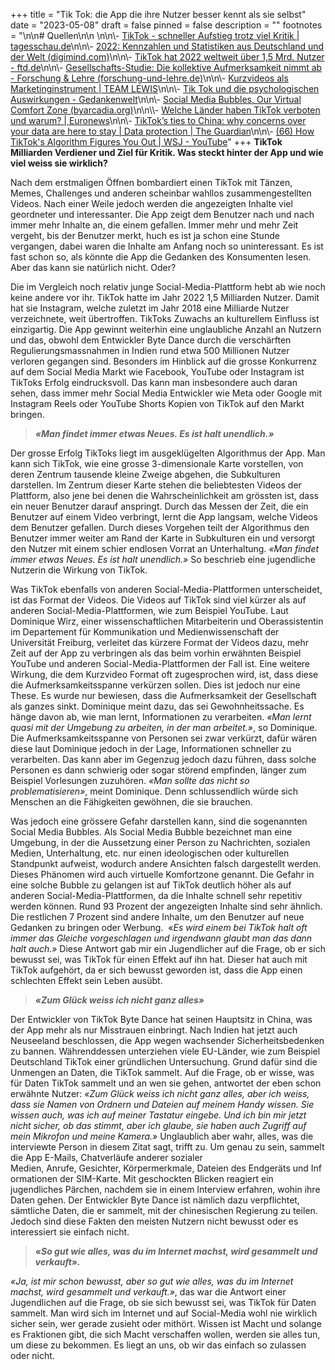 +++
title = "Tik Tok: die App die ihre Nutzer besser kennt als sie selbst"
date = "2023-05-08"
draft = false
pinned = false
description = ""
footnotes = "\n\n# Quellen\n\n \n\n\\- [TikTok - schneller Aufstieg trotz viel Kritik | tagesschau.de](https://www.tagesschau.de/wirtschaft/tiktok-147.html)\n\n\\- [ 2022: Kennzahlen und Statistiken aus Deutschland und der Welt (digimind.com)](https://blog.digimind.com/de/tiktok-2022-kennzahlen-und-statistiken-aus-deutschland-und-der-welt)\n\n\\- [TikTok hat 2022 weltweit über 1,5 Mrd. Nutzer - ftd.de](https://www.ftd.de/finanzen/aktien-und-maerkte/tiktok-hat-2022-weltweit-ueber-15-mrd-nutzer/)\n\n\\- [Gesellschafts-Studie: Die kollektive Aufmerksamkeit nimmt ab - Forschung & Lehre (forschung-und-lehre.de)](https://www.forschung-und-lehre.de/forschung/die-kollektive-aufmerksamkeit-nimmt-ab-1689/)\n\n\\- [Kurzvideos als Marketinginstrument | TEAM LEWIS](https://www.teamlewis.com/de/magazin/short-and-simple-kurzvideos-als-marketing-instrument/)\n\n\\- [Tik Tok und die psychologischen Auswirkungen - Gedankenwelt](https://gedankenwelt.de/tik-tok-die-psychologischen-auswirkungen-dieser-plattform/)\n\n\\- [Social Media Bubbles, Our Virtual Comfort Zone (byarcadia.org)](https://www.byarcadia.org/post/social-media-bubbles-our-virtual-comfort-zone#:~:text=Media%20bubbles%2C%20or%20social%20media%20bubbles%2C%20are%20defined,points%20of%20view%20%28%E2%80%9CDefinition%20of%20Media%20Bubble%2C%E2%80%9D%20n.d.%29.)\n\n\\- [Welche Länder haben TikTok verboten und warum? | Euronews](https://de.euronews.com/next/2023/03/20/welche-lander-haben-tiktok-verboten-und-warum)\n\n\\- [TikTok’s ties to China: why concerns over your data are here to stay | Data protection | The Guardian](https://www.theguardian.com/technology/2022/nov/07/tiktoks-china-bytedance-data-concerns)\n\n\\- [(66) How TikTok's Algorithm Figures You Out | WSJ - YouTube](https://www.youtube.com/watch?v=nfczi2cI6Cs&ab_channel=WallStreetJournal)"
+++
**TikTok Milliarden Verdiener und Ziel für Kritik. Was steckt hinter der App und wie viel weiss sie wirklich?**



Nach dem erstmaligen Öffnen bombardiert einen TikTok mit Tänzen, Memes, Challenges und anderen scheinbar wahllos zusammengestellten Videos. Nach einer Weile jedoch werden die angezeigten Inhalte viel geordneter und interessanter. Die App zeigt dem Benutzer nach und nach immer mehr Inhalte an, die einem gefallen. Immer mehr und mehr Zeit vergeht, bis der Benutzer merkt, huch es ist ja schon eine Stunde vergangen, dabei waren die Inhalte am Anfang noch so uninteressant. Es ist fast schon so, als könnte die App die Gedanken des Konsumenten lesen. Aber das kann sie natürlich nicht. Oder?

Die im Vergleich noch relativ junge Social-Media-Plattform hebt ab wie noch keine andere vor ihr. TikTok hatte im Jahr 2022 1,5 Milliarden Nutzer. Damit hat sie Instagram, welche zuletzt im Jahr 2018 eine Milliarde Nutzer verzeichnete, weit übertroffen. TikToks Zuwachs an kulturellem Einfluss ist einzigartig. Die App gewinnt weiterhin eine unglaubliche Anzahl an Nutzern und das, obwohl dem Entwickler Byte Dance durch die verschärften Regulierungsmassnahmen in Indien rund etwa 500 Millionen Nutzer verloren gegangen sind. Besonders im Hinblick auf die grosse Konkurrenz auf dem Social Media Markt wie Facebook, YouTube oder Instagram ist TikToks Erfolg eindrucksvoll. Das kann man insbesondere auch daran sehen, dass immer mehr Social Media Entwickler wie Meta oder Google mit Instagram Reels oder YouTube Shorts Kopien von TikTok auf den Markt bringen.

> ***«Man findet immer etwas Neues. Es ist halt unendlich.»***

Der grosse Erfolg TikToks liegt im ausgeklügelten Algorithmus der App. Man kann sich TikTok, wie eine grosse 3-dimensionale Karte vorstellen, von deren Zentrum tausende kleine Zweige abgehen, die Subkulturen darstellen. Im Zentrum dieser Karte stehen die beliebtesten Videos der Plattform, also jene bei denen die Wahrscheinlichkeit am grössten ist, dass ein neuer Benutzer darauf anspringt. Durch das Messen der Zeit, die ein Benutzer auf einem Video verbringt, lernt die App langsam, welche Videos dem Benutzer gefallen. Durch dieses Vorgehen teilt der Algorithmus den Benutzer immer weiter am Rand der Karte in Subkulturen ein und versorgt den Nutzer mit einem schier endlosen Vorrat an Unterhaltung. *«Man findet immer etwas Neues. Es ist halt unendlich.»* So beschrieb eine jugendliche Nutzerin die Wirkung von TikTok.

Was TikTok ebenfalls von anderen Social-Media-Plattformen unterscheidet, ist das Format der Videos. Die Videos auf TikTok sind viel kürzer als auf anderen Social-Media-Plattformen, wie zum Beispiel YouTube. Laut Dominique Wirz, einer wissenschaftlichen Mitarbeiterin und Oberassistentin im Departement für Kommunikation und Medienwissenschaft der Universität Freiburg, verleitet das kürzere Format der Videos dazu, mehr Zeit auf der App zu verbringen als das beim vorhin erwähnten Beispiel YouTube und anderen Social-Media-Plattformen der Fall ist. Eine weitere Wirkung, die dem Kurzvideo Format oft zugesprochen wird, ist, dass diese die Aufmerksamkeitsspanne verkürzen sollen. Dies ist jedoch nur eine These. Es wurde nur bewiesen, dass die Aufmerksamkeit der Gesellschaft als ganzes sinkt. Dominique meint dazu, das sei Gewohnheitssache. Es hänge davon ab, wie man lernt, Informationen zu verarbeiten. *«Man lernt quasi mit der Umgebung zu arbeiten, in der man arbeitet.»*, so Dominique. Die Aufmerksamkeitsspanne von Personen sei zwar verkürzt, dafür wären diese laut Dominique jedoch in der Lage, Informationen schneller zu verarbeiten. Das kann aber im Gegenzug jedoch dazu führen, dass solche Personen es dann schwierig oder sogar störend empfinden, länger zum Beispiel Vorlesungen zuzuhören. *«Man sollte das nicht so problematisieren»*, meint Dominique. Denn schlussendlich würde sich Menschen an die Fähigkeiten gewöhnen, die sie brauchen.

Was jedoch eine grössere Gefahr darstellen kann, sind die sogenannten Social Media Bubbles. Als Social Media Bubble bezeichnet man eine Umgebung, in der die Aussetzung einer Person zu Nachrichten, sozialen Medien, Unterhaltung, etc. nur einen ideologischen oder kulturellen Standpunkt aufweist, wodurch andere Ansichten falsch dargestellt werden. Dieses Phänomen wird auch virtuelle Komfortzone genannt. Die Gefahr in eine solche Bubble zu gelangen ist auf TikTok deutlich höher als auf anderen Social-Media-Plattformen, da die Inhalte schnell sehr repetitiv werden können. Rund 93 Prozent der angezeigten Inhalte sind sehr ähnlich. Die restlichen 7 Prozent sind andere Inhalte, um den Benutzer auf neue Gedanken zu bringen oder Werbung.  «*Es wird einem bei TikTok halt oft immer das Gleiche vorgeschlagen und irgendwann glaubt man das dann halt auch.»* Diese Antwort gab mir ein Jugendlicher auf die Frage, ob er sich bewusst sei, was TikTok für einen Effekt auf ihn hat. Dieser hat auch mit TikTok aufgehört, da er sich bewusst geworden ist, dass die App einen schlechten Effekt sein Leben ausübt.

> ***«Zum Glück weiss ich nicht ganz alles»***

Der Entwickler von TikTok Byte Dance hat seinen Hauptsitz in China, was der App mehr als nur Misstrauen einbringt. Nach Indien hat jetzt auch Neuseeland beschlossen, die App wegen wachsender Sicherheitsbedenken zu bannen. Währenddessen unterziehen viele EU-Länder, wie zum Beispiel Deutschland TikTok einer gründlichen Untersuchung. Grund dafür sind die Unmengen an Daten, die TikTok sammelt. Auf die Frage, ob er wisse, was für Daten TikTok sammelt und an wen sie gehen, antwortet der eben schon erwähnte Nutzer: *«Zum Glück weiss ich nicht ganz alles, aber ich weiss, dass sie Namen von Ordnern und Dateien auf meinem Handy wissen. Sie wissen auch, was ich auf meiner Tastatur eingebe. Und ich bin mir jetzt nicht sicher, ob das stimmt, aber ich glaube, sie haben auch Zugriff auf mein Mikrofon und meine Kamera.»* Unglaublich aber wahr, alles, was die interviewte Person in diesem Zitat sagt, trifft zu. Um genau zu sein, sammelt die App E-Mails, Chatverläufe anderer sozialer Medien, Anrufe, Gesichter, Körpermerkmale, Dateien des Endgeräts und Informationen der SIM-Karte. Mit geschockten Blicken reagiert ein jugendliches Pärchen, nachdem sie in einem Interview erfahren, wohin ihre Daten gehen. Der Entwickler Byte Dance ist nämlich dazu verpflichtet, sämtliche Daten, die er sammelt, mit der chinesischen Regierung zu teilen. Jedoch sind diese Fakten den meisten Nutzern nicht bewusst oder es interessiert sie einfach nicht.

> ***«So gut wie alles, was du im Internet machst, wird gesammelt und verkauft».***

*«Ja, ist mir schon bewusst, aber so gut wie alles, was du im Internet machst, wird gesammelt und verkauft.»*, das war die Antwort einer Jugendlichen auf die Frage, ob sie sich bewusst sei, was TikTok für Daten sammelt. Man wird sich im Internet und auf Social-Media wohl nie wirklich sicher sein, wer gerade zusieht oder mithört. Wissen ist Macht und solange es Fraktionen gibt, die sich Macht verschaffen wollen, werden sie alles tun, um diese zu bekommen. Es liegt an uns, ob wir das einfach so zulassen oder nicht.